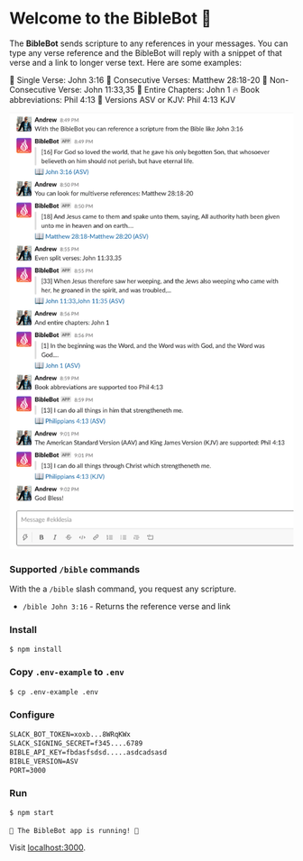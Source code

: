 # Welcome to the BibleBot :book:
The **BibleBot** sends scripture to any references in your messages. You can type any verse reference and the BibleBot will reply with a snippet of that verse and a link to longer verse text. Here are some examples:

:pray: Single Verse: John 3:16
:muscle: Consecutive Verses: Matthew 28:18-20
:clap: Non-Consecutive Verse: John 11:33,35
:blue_book: Entire Chapters: John 1
:fire: Book abbreviations: Phil 4:13
:raised_hands: Versions ASV or KJV: Phil 4:13 KJV

![BibleBot example interactions](https://raw.githubusercontent.com/andrewpottenger/BibleBot/master/examples/BibleBot-interaction.png)

### Supported `/bible` commands

With the a `/bible` slash command, you request any scripture.

- `/bible John 3:16` - Returns the reference verse and link

### Install

```shell
$ npm install
```

### Copy `.env-example` to `.env`

```shell
$ cp .env-example .env
```

### Configure

```shell
SLACK_BOT_TOKEN=xoxb...8WRqKWx
SLACK_SIGNING_SECRET=f345....6789
BIBLE_API_KEY=fbdasfsdsd.....asdcadsasd
BIBLE_VERSION=ASV
PORT=3000
```
### Run

```shell
$ npm start

📖 The BibleBot app is running! 📖
```

Visit [localhost:3000](http://localhost:3000).
